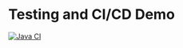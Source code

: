 # Testing and CI/CD Demo

[![Java CI](https://github.com/perdix/Testing/actions/workflows/ci.yml/badge.svg)](https://github.com/perdix/Testing/actions/workflows/ci.yml)